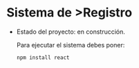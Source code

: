 <h1>Sistema de >Registro</h1>

- Estado del proyecto: en construcción.

  Para ejecutar el sistema debes poner:

  ```npm install react```

